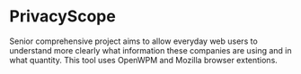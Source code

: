 # PrivacyScope
Senior comprehensive project aims to allow everyday web users to understand more clearly what information these companies are using and in what quantity. This tool uses OpenWPM and Mozilla browser extentions.
